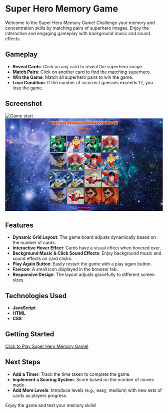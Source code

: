 # Super Hero Memory Game

Welcome to the Super Hero Memory Game! Challenge your memory and concentration skills by matching pairs of superhero images. Enjoy the interactive and engaging gameplay with background music and sound effects.

## Gameplay

- **Reveal Cards**: Click on any card to reveal the superhero image.
- **Match Pairs**: Click on another card to find the matching superhero.
- **Win the Game**: Match all superhero pairs to win the game.
- **Lose Condition**: If the number of incorrect guesses exceeds 12, you lose the game.

## Screenshot

![Game start](images/super_hero_memory_game.png)
![Game end](images/gameend.png)

## Features

- **Dynamic Grid Layout**: The game board adjusts dynamically based on the number of cards.
- **Interactive Hover Effect**: Cards have a visual effect when hovered over.
- **Background Music & Click Sound Effects**: Enjoy background music and sound effects on card clicks.
- **Play Again Button**: Easily restart the game with a play again button.
- **Favicon**: A small icon displayed in the browser tab.
- **Responsive Design**: The layout adjusts gracefully to different screen sizes.

## Technologies Used

- **JavaScript**
- **HTML**
- **CSS**

## Getting Started

[Click to Play Super Hero Memory Game!](https://daisybala.github.io/concentration/)

## Next Steps

- **Add a Timer**: Track the time taken to complete the game.
- **Implement a Scoring System**: Score based on the number of moves made.
- **Add More Levels**: Introduce levels (e.g., easy, medium) with new sets of cards as players progress.

Enjoy the game and test your memory skills!